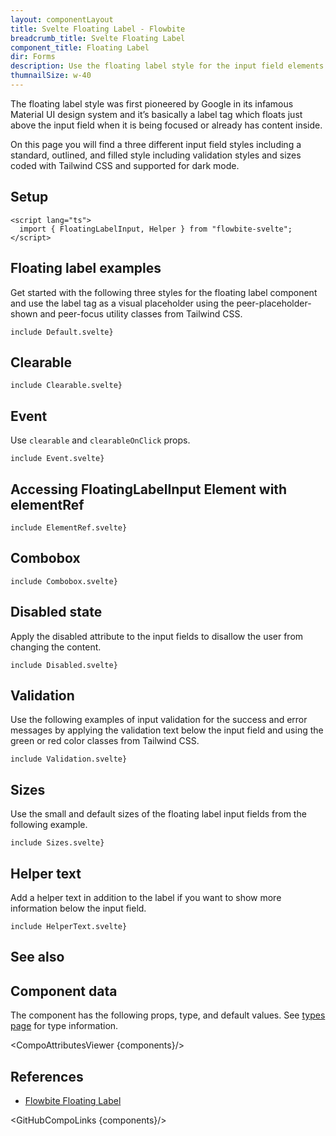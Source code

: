 ```yaml
---
layout: componentLayout
title: Svelte Floating Label - Flowbite
breadcrumb_title: Svelte Floating Label
component_title: Floating Label
dir: Forms
description: Use the floating label style for the input field elements to replicate the Material UI design system from Google and choose from multiple styles and sizes
thumnailSize: w-40
---
```


<script>
  import { CompoAttributesViewer,  GitHubCompoLinks, Seealso } from '../../utils'

  const components = 'FloatingLabelInput, Helper'
  const relatedLinks = ['/docs/forms/input-field','/docs/forms/floating-label', '/docs/extend/tags' ]
</script>

The floating label style was first pioneered by Google in its infamous Material UI design system and it’s basically a label tag which floats just above the input field when it is being focused or already has content inside.

On this page you will find a three different input field styles including a standard, outlined, and filled style including validation styles and sizes coded with Tailwind CSS and supported for dark mode.

## Setup

```svelte example hideOutput
<script lang="ts">
  import { FloatingLabelInput, Helper } from "flowbite-svelte";
</script>
```

## Floating label examples

Get started with the following three styles for the floating label component and use the label tag as a visual placeholder using the peer-placeholder-shown and peer-focus utility classes from Tailwind CSS.

```svelte example hideScript
include Default.svelte}
```

## Clearable

```svelte example
include Clearable.svelte}
```

## Event

Use `clearable` and `clearableOnClick` props.

```svelte example
include Event.svelte}
```

## Accessing FloatingLabelInput Element with elementRef

```svelte example
include ElementRef.svelte}
```

## Combobox

```svelte example class="h-96 space-y-24"
include Combobox.svelte}
```

## Disabled state

Apply the disabled attribute to the input fields to disallow the user from changing the content.

```svelte example hideScript
include Disabled.svelte}
```

## Validation

Use the following examples of input validation for the success and error messages by applying the validation text below the input field and using the green or red color classes from Tailwind CSS.

```svelte example
include Validation.svelte}
```

## Sizes

Use the small and default sizes of the floating label input fields from the following example.

```svelte example hideScript
include Sizes.svelte}
```

## Helper text

Add a helper text in addition to the label if you want to show more information below the input field.

```svelte example
include HelperText.svelte}
```

## See also

<Seealso links={relatedLinks} />

## Component data

The component has the following props, type, and default values. See [types page](/docs/pages/typescript) for type information.

<CompoAttributesViewer {components}/>

## References

- [Flowbite Floating Label](https://flowbite.com/docs/forms/floating-label/)

<GitHubCompoLinks {components}/>
